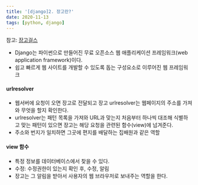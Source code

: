 ```yaml
---
title: '[django]2. 장고란?'
date: 2020-11-13
tags: [python, django]
---
```


참고: [장고걸스](https://tutorial.djangogirls.org/ko/django/)

- Django는 파이썬으로 만들어진 무료 오픈소스 웹 애플리케이션 프레임워크(web application framework)이다.
- 쉽고 빠르게 웹 사이트를 개발할 수 있도록 돕는 구성요소로 이루어진 웹 프레임워크

#### urlresolver

- 웹서버에 요청이 오면 장고로 전달되고 장고 urlresolver는 웹페이지의 주소를 가져와 무엇을 할지 확인한다.
- urlresolver는 패턴 목록을 가져와 URL과 맞는지 처음부터 하나씩 대조해 식별하고 맞는 패턴이 있으면 장고는 해당 요청을 관련된 함수(view)에 넘겨준다.
- 주소와 번지가 일치하면 그곳에 편지를 배달하는 집배원과 같은 역할

#### view 함수

- 특정 정보를 데이터베이스에서 찾을 수 있다.
- 수정: 수정권한이 있는지 확인 후, 수정, 알림
- 장고는 그 알림을 받아서 사용자의 웹 브라우저로 보내주는 역할을 한다.
